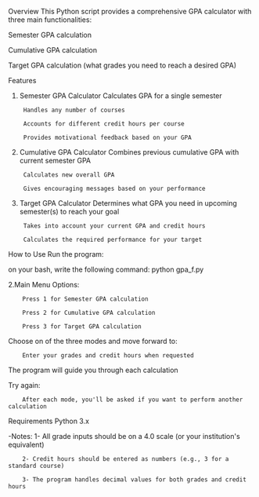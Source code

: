 Overview
This Python script provides a comprehensive GPA calculator with three main functionalities:

Semester GPA calculation

Cumulative GPA calculation

Target GPA calculation (what grades you need to reach a desired GPA)

Features
1. Semester GPA Calculator
        Calculates GPA for a single semester

        Handles any number of courses

        Accounts for different credit hours per course

        Provides motivational feedback based on your GPA

2. Cumulative GPA Calculator
        Combines previous cumulative GPA with current semester GPA

        Calculates new overall GPA

        Gives encouraging messages based on your performance

3. Target GPA Calculator
        Determines what GPA you need in upcoming semester(s) to reach your goal

        Takes into account your current GPA and credit hours

        Calculates the required performance for your target

How to Use
Run the program:

on your bash, write the following command:        python gpa_f.py

2.Main Menu Options:

        Press 1 for Semester GPA calculation

        Press 2 for Cumulative GPA calculation

        Press 3 for Target GPA calculation

Choose on of the three modes and move forward to:

        Enter your grades and credit hours when requested

The program will guide you through each calculation

Try again:

        After each mode, you'll be asked if you want to perform another calculation

Requirements
        Python 3.x

-Notes:
        1- All grade inputs should be on a 4.0 scale (or your institution's equivalent)

        2- Credit hours should be entered as numbers (e.g., 3 for a standard course)

        3- The program handles decimal values for both grades and credit hours
